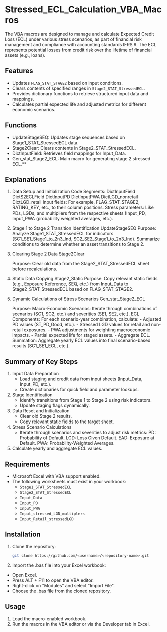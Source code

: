 # Stressed_ECL_Calculation_VBA_Macros
The VBA macros are designed to manage and calculate Expected Credit Loss (ECL) under various stress scenarios, as part of financial risk management and compliance with accounting standards IFRS 9. The ECL represents potential losses from credit risk over the lifetime of financial assets (e.g., loans).

## Features
- Updates `FLAG_STAT_STAGE2` based on input conditions.
- Clears contents of specified ranges in `Stage2_STAT_StressedECL`.
- Provides dictionary functions to retrieve structured input data and mappings.
- Calculates partial expected life and adjusted metrics for different economic scenarios.

## Functions
  - UpdateStageSEQ: Updates stage sequences based on Stage1_STAT_StressedECL data.
  - Stage2Clear: Clears contents in Stage2_STAT_StressedECL.
  - DictInputField: Retrieves field mappings for Input_Data.
  - Gen_stat_Stage2_ECL: Main macro for generating stage 2 stressed ECL.**

## Explanations
1. Data Setup and Initialization
   Code Segments:
   DictInputField
   DictS2ECLField
   DictInputPD
   DictInputPWA
   DictLGD_nonretail
   DictLGD_retail
   Input fields: For example, FLAG_STAT_STAGE2, RATING_KEY, etc., to their column positions.
   Stress parameters: Like PDs, LGDs, and multipliers from the respective sheets (Input_PD, Input_PWA (probability weighted averages, etc.).

2. Stage 1 to Stage 2 Transition Identification
   UpdateStageSEQ
   Purpose:
     Analyze Stage1_STAT_StressedECL for indicators (SC1_SE1_Stage1_to_2n3_Ind, SC2_SE2_Stage1_to_2n3_Ind).
     Summarize conditions to determine whether an asset transitions to Stage 2.

3. Clearing Stage 2 Data
   Stage2Clear

   Purpose:
     Clear old data from the Stage2_STAT_StressedECL sheet before recalculations.

4. Static Data Copying
   Stage2_Static
   Purpose:
     Copy relevant static fields (e.g., Exposure Reference, SEQ, etc.) from Input_Data to Stage2_STAT_StressedECL based on FLAG_STAT_STAGE2.

5. Dynamic Calculations of Stress Scenarios
   Gen_stat_Stage2_ECL

   Purpose:
   Macro-Economic Scenarios:
      Iterate through combinations of scenarios (SC1, SC2, etc.) and severities (SE1, SE2, etc.).
  ECL Components:
      For each scenario-year combination, calculate:
        - Adjusted PD values (ST_PD_Good, etc.).
        - Stressed LGD values for retail and non-retail exposures.
        - PWA adjustments for weighting macroeconomic impacts.
        - Partial expected life for staged assets.
        - Aggregate ECL.
  Summation:
      Aggregate yearly ECL values into final scenario-based results (SC1_SE1_ECL, etc.).

## Summary of Key Steps
1. Input Data Preparation
    - Load staging and credit data from input sheets (Input_Data, Input_PD, etc.).
    - Create dictionaries for quick field and parameter lookups.
2. Stage Identification
    - Identify transitions from Stage 1 to Stage 2 using risk indicators.
    - Update staging flags dynamically.
3. Data Reset and Initialization  
    - Clear old Stage 2 results.
    - Copy relevant static fields to the target sheet.
4. Stress Scenario Calculations
    - Iterate through scenarios and severities to adjust risk metrics:
      PD: Probability of Default.
      LGD: Loss Given Default.
      EAD: Exposure at Default.
      PWA: Probability-Weighted Averages.
5. Calculate yearly and aggregate ECL values.

## Requirements
- Microsoft Excel with VBA support enabled.
- The following worksheets must exist in your workbook:
  - `Stage1_STAT_StressedECL`
  - `Stage2_STAT_StressedECL`
  - `Input_Data`
  - `Input_PD`
  - `Input_PWA`
  - `Input_stressed_LGD_multiplers`
  - `Input_Retail_stressedLGD`
 
## Installation
1. Clone the repository:
   ```bash
   git clone https://github.com/<username>/<repository-name>.git

2. Import the .bas file into your Excel workbook:
  - Open Excel.
  - Press ALT + F11 to open the VBA editor.
  - Right-click on "Modules" and select "Import File".
  - Choose the .bas file from the cloned repository.

## Usage
1. Load the macro-enabled workbook.
2. Run the macros in the VBA editor or via the Developer tab in Excel.
